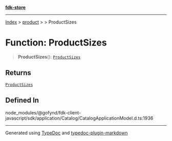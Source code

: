 [**fdk-store**](../../../README.md)
***

[Index](../../../API.md) > [product](../../README.md) > [<internal>](../README.md) > ProductSizes

# Function: ProductSizes

> **ProductSizes**(): [`ProductSizes`](../type-aliases/type-alias.ProductSizes.md)

## Returns

[`ProductSizes`](../type-aliases/type-alias.ProductSizes.md)

## Defined In

node\_modules/@gofynd/fdk-client-javascript/sdk/application/Catalog/CatalogApplicationModel.d.ts:1936

***
Generated using [TypeDoc](https://typedoc.org/) and [typedoc-plugin-markdown](https://www.npmjs.com/package/typedoc-plugin-markdown)
